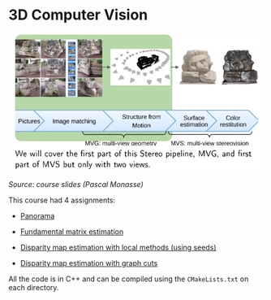 # 3D Computer Vision
![image](3Dvision-summary.png)

*Source: course slides (Pascal Monasse)*

This course had 4 assignments:

* [Panorama](ex1-panorama)

* [Fundamental matrix estimation](Fundamental_Initial)

* [Disparity map estimation with local methods (using seeds)](seeds_Initial)

* [Disparity map estimation with graph cuts](GCDisparity_Initial)


All the code is in C++ and can be compiled using the `CMakeLists.txt` on each directory.
